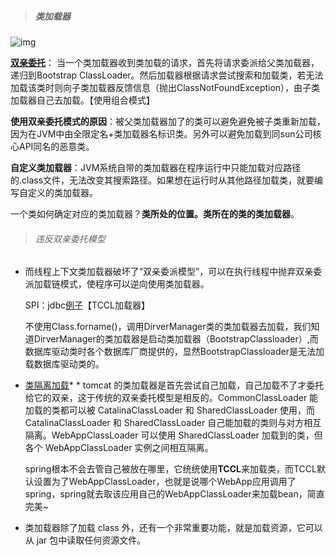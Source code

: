 > ##### 类加载器

![img](https://gitee.com/workerbo/gallery/raw/master/2020/1094158-20170415143231736-516386304.png)

[**双亲委托**](https://www.cnblogs.com/kevin2chen/p/6714214.html)： 当一个类加载器收到类加载的请求，首先将请求委派给父类加载器，递归到Bootstrap ClassLoader。然后加载器根据请求尝试搜索和加载类，若无法加载该类时则向子类加载器反馈信息（抛出ClassNotFoundException），由子类加载器自己去加载。【使用组合模式】

**使用双亲委托模式的原因**：被父类加载器加了的类可以避免避免被子类重新加载，因为在JVM中由全限定名+类加载器名标识类。另外可以避免加载到同sun公司核心API同名的恶意类。

**自定义类加载器**：JVM系统自带的类加载器在程序运行中只能加载对应路径的.class文件，无法改变其搜索路径。如果想在运行时从其他路径加载类，就要编写自定义的类加载器。

一个类如何确定对应的类加载器？**类所处的位置。类所在的类的类加载器**。



> ###### 违反双亲委托模型

- 而线程上下文类加载器破坏了“双亲委派模型”，可以在执行线程中抛弃双亲委派加载链模式，使程序可以逆向使用类加载器。

  SPI：jdbc[例子](https://blog.csdn.net/qq_41894099/article/details/104558522)【TCCL加载器】

  不使用Class.forname()，调用DirverManager类的类加载器去加载，我们知道DirverManager的类加载器是启动类加载器（BootstrapClassloader）,而数据库驱动类时各个数据库厂商提供的，显然BootstrapClassloader是无法加载数据库驱动类的。



- [类隔离加载](https://blog.xiaohansong.com/classloader-isolation.html)* *    tomcat 的类加载器是首先尝试自己加载，自己加载不了才委托给它的双亲，这于传统的双亲委托模型是相反的。CommonClassLoader 能加载的类都可以被 CatalinaClassLoader 和 SharedClassLoader 使用，而 CatalinaClassLoader 和 SharedClassLoader 自己能加载的类则与对方相互隔离。WebAppClassLoader 可以使用 SharedClassLoader 加载到的类，但各个 WebAppClassLoader 实例之间相互隔离。

  spring根本不会去管自己被放在哪里，它统统使用**TCCL**来加载类，而TCCL默认设置为了WebAppClassLoader，也就是说哪个WebApp应用调用了spring，spring就去取该应用自己的WebAppClassLoader来加载bean，简直完美~
  
- 类加载器除了加载 class 外，还有一个非常重要功能，就是加载资源，它可以从 jar 包中读取任何资源文件。





